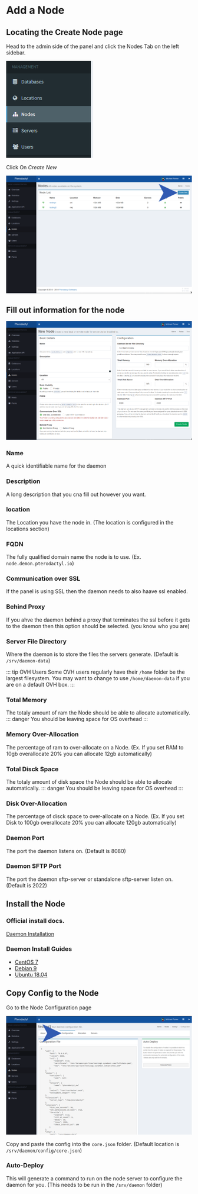 # Add a Node

## Locating the Create Node page
Head to the admin side of the panel and click the Nodes Tab on the left sidebar.

![](./../../../.vuepress/public/community/config/nodes/pterodactyl_node_tab.png)

Click On _Create New_

![](./../../../.vuepress/public/community/config/nodes/pterodactyl_add_node_create_button.png)

## Fill out information for the node

![](./../../../.vuepress/public/community/config/nodes/pterodactyl_add_node_new_page.png)

### Name
A quick identifiable name for the daemon

### Description
A long description that you cna fill out however you want.

### location
The Location you have the node in. (The location is configured in the locations section)

### FQDN
The fully qualified domain name the node is to use. (Ex. `node.demon.pterodactyl.io`)

### Communication over SSL
If the panel is using SSL then the daemon needs to also haave ssl enabled.

### Behind Proxy
If you ahve the daemon behind a proxy that terminates the ssl before it gets to the daemon then this option should be selected. (you know who you are)

### Server File Directory
Where the daemon is to store the files the servers generate. (Default is `/srv/daemon-data`)

::: tip OVH Users
Some OVH users regularly have their `/home` folder be the largest filesystem. You may want to change to use `/home/daemon-data` if you are on a default OVH box.
:::

### Total Memory
The totaly amount of ram the Node should be able to allocate automatically.
::: danger
You should be leaving space for OS overhead
::: 

### Memory Over-Allocation
The percentage of ram to over-allocate on a Node. (Ex. If you set RAM to 10gb overallocate 20% you can allocate 12gb automatically)

### Total Disck Space
The totaly amount of disk space the Node should be able to allocate automatically.
::: danger
You should be leaving space for OS overhead
::: 

### Disk Over-Allocation
The percentage of disck space to over-allocate on a Node. (Ex. If you set Disk to 100gb overallocate 20% you can allocate 120gb automatically)

### Daemon Port
The port the daemon listens on. (Default is 8080)

### Daemon SFTP Port
The port the daemon sftp-server or standalone sftp-server listen on. (Default is 2022)

## Install the Node

### Official install docs.
[Daemon Installation](/daemon/installing.md)

### Daemon Install Guides
* [CentOS 7](/community/install/daemon/centos7.md)
* [Debian 9](/community/install/daemon/debian9.md)
* [Ubuntu 18.04](/community/install/daemon/ubuntu1804.md)

## Copy Config to the Node

Go to the Node Configuration page

![](./../../../.vuepress/public/community/config/nodes/pterodactyl_add_node_config.png)

Copy and paste the config into the `core.json` folder. (Default location is `/srv/daemon/config/core.json`)

### Auto-Deploy
This will generate a command to run on the node server to configure the daemon for you. (This needs to be run in the `/srv/daemon` folder)